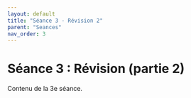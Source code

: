 ```yaml
---
layout: default
title: "Séance 3 - Révision 2"
parent: "Seances"
nav_order: 3
---
```


# Séance 3 : Révision (partie 2)

Contenu de la 3e séance.
